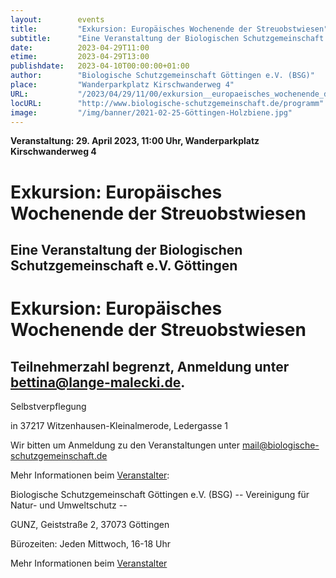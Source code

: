 ```yaml
---
layout:        events
title:         "Exkursion: Europäisches Wochenende der Streuobstwiesen"
subtitle:      "Eine Veranstaltung der Biologischen Schutzgemeinschaft e.V. Göttingen"
date:          2023-04-29T11:00
etime:         2023-04-29T13:00
publishdate:   2023-04-10T00:00:00+01:00
author:        "Biologische Schutzgemeinschaft Göttingen e.V. (BSG)"
place:         "Wanderparkplatz Kirschwanderweg 4"
URL:           "/2023/04/29/11/00/exkursion__europaeisches_wochenende_der_streuobstwiesen"
locURL:        "http://www.biologische-schutzgemeinschaft.de/programm"
image:         "/img/banner/2021-02-25-Göttingen-Holzbiene.jpg"
---
```


**Veranstaltung: 29. April 2023, 11:00 Uhr, Wanderparkplatz Kirschwanderweg 4**

Exkursion: Europäisches Wochenende der Streuobstwiesen
===========

Eine Veranstaltung der Biologischen Schutzgemeinschaft e.V. Göttingen
-----------
Exkursion: Europäisches Wochenende der Streuobstwiesen
=============

Teilnehmerzahl begrenzt, Anmeldung unter bettina@lange-malecki.de.
-------------

Selbstverpflegung

in 37217 Witzenhausen-Kleinalmerode, Ledergasse 1


Wir bitten um Anmeldung zu den Veranstaltungen unter mail@biologische-schutzgemeinschaft.de

Mehr Informationen beim [Veranstalter](http://www.biologische-schutzgemeinschaft.de/programm.html):

Biologische Schutzgemeinschaft Göttingen e.V. (BSG)
-- Vereinigung für Natur- und Umweltschutz --

GUNZ, Geiststraße 2, 37073 Göttingen

Bürozeiten: Jeden Mittwoch, 16-18 Uhr

Mehr Informationen beim [Veranstalter](http://www.biologische-schutzgemeinschaft.de/programm)
